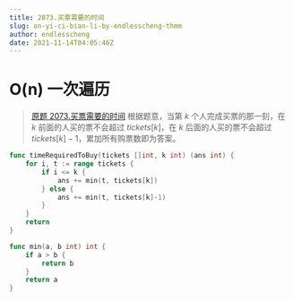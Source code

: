 ```yaml
---
title: 2073.买票需要的时间
slug: on-yi-ci-bian-li-by-endlesscheng-thmm
author: endlesscheng
date: 2021-11-14T04:05:46Z
---
```

# O(n) 一次遍历
 
> [原题 2073.买票需要的时间](https://leetcode.cn/problems/time-needed-to-buy-tickets)
根据题意，当第 $k$ 个人完成买票的那一刻，在 $k$ 前面的人买的票不会超过 $\textit{tickets}[k]$，在 $k$ 后面的人买的票不会超过 $\textit{tickets}[k]-1$，累加所有购票数即为答案。

```go
func timeRequiredToBuy(tickets []int, k int) (ans int) {
	for i, t := range tickets {
		if i <= k {
			ans += min(t, tickets[k])
		} else {
			ans += min(t, tickets[k]-1)
		}
	}
	return
}

func min(a, b int) int {
	if a > b {
		return b
	}
	return a
}
```
